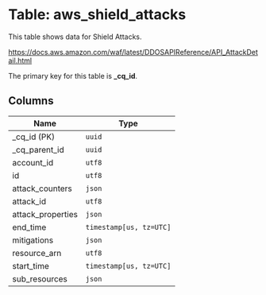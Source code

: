 # Table: aws_shield_attacks

This table shows data for Shield Attacks.

https://docs.aws.amazon.com/waf/latest/DDOSAPIReference/API_AttackDetail.html

The primary key for this table is **_cq_id**.

## Columns

| Name          | Type          |
| ------------- | ------------- |
|_cq_id (PK)|`uuid`|
|_cq_parent_id|`uuid`|
|account_id|`utf8`|
|id|`utf8`|
|attack_counters|`json`|
|attack_id|`utf8`|
|attack_properties|`json`|
|end_time|`timestamp[us, tz=UTC]`|
|mitigations|`json`|
|resource_arn|`utf8`|
|start_time|`timestamp[us, tz=UTC]`|
|sub_resources|`json`|